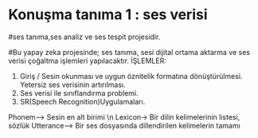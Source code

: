# Konuşma tanıma 1 : ses verisi
#ses tanıma,ses analiz ve ses tespit projesidir.

#Bu yapay zeka projesinde; ses tanıma, sesi dijital ortama aktarma ve ses verisi çoğaltma işlemleri yapılacaktır.
İŞLEMLER:
1. Giriş / Sesin okunması ve uygun öznitelik formatına dönüştürülmesi. Yetersiz ses verisinin artırılması.
2.	Ses verisi ile sınıflandırma problemi.
3.	SR(Speech Recognition)Uygulamaları.


Phonem-->	Sesin en alt birimi \n
Lexicon->	Bir dilin kelimelerinin listesi, sözlük
Utterance-->	Bir ses dosyasında dillendirilen kelimelerin tamamı
